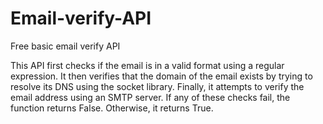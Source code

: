 # Email-verify-API
Free basic email verify API

This API first checks if the email is in a valid format using a regular expression. It then verifies that the domain of the email exists by trying to resolve its DNS using the socket library. Finally, it attempts to verify the email address using an SMTP server. If any of these checks fail, the function returns False. Otherwise, it returns True.
